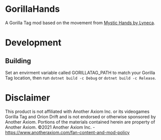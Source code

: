 # GorillaHands
A Gorilla Tag mod based on the movement from [Mystic Hands by Lyneca](https://mod.io/g/blade-and-sorcery/m/mystic-hands-2#).

# Development
## Building
Set an envirment variable called GORILLATAG_PATH to match your Gorilla Tag location, then run ``dotnet build -c Debug`` or ``dotnet build -c Release``.

# Disclaimer
This product is not affiliated with Another Axiom Inc. or its videogames Gorilla Tag and Orion Drift and is not endorsed or otherwise sponsored by Another Axiom. Portions of the materials contained herein are property of Another Axiom. ©2021 Another Axiom Inc. - https://www.anotheraxiom.com/fan-content-and-mod-policy
